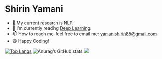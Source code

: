 # Shirin Yamani



- 🔭 My current research is NLP.
- 🌱 I’m currently reading [Deep Learning](https://www.deeplearningbook.org).
- 📫 How to reach me: feel free to email me: yamanishirin85@gmail.com
- 😄 Happy Coding!

[![Top Langs](https://github-readme-stats.vercel.app/api/top-langs/?username=shirin1996&layout=compact)](https://github.com/shirin1996/github-readme)
![Anurag's GitHub stats](https://github-readme-stats.vercel.app/api?username=shirin1996&hide=stars,contribs)
<img src="{https://img.shields.io/badge/LinkedIn-0077B5?style=for-the-badge&logo=linkedin&logoColor=white}" />
